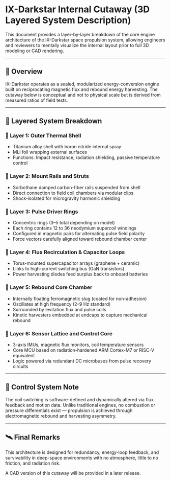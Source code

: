 # IX-Darkstar Internal Cutaway (3D Layered System Description)

This document provides a layer-by-layer breakdown of the core engine architecture of the IX-Darkstar space propulsion system, allowing engineers and reviewers to mentally visualize the internal layout prior to full 3D modeling or CAD rendering.

---

## 🔁 Overview

IX-Darkstar operates as a sealed, modularized energy-conversion engine built on reciprocating magnetic flux and rebound energy harvesting. The cutaway below is conceptual and not to physical scale but is derived from measured ratios of field tests.

---

## 🧩 Layered System Breakdown

### 🔹 Layer 1: Outer Thermal Shell
- Titanium alloy shell with boron nitride internal spray
- MLI foil wrapping external surfaces
- Functions: Impact resistance, radiation shielding, passive temperature control

### 🔹 Layer 2: Mount Rails and Struts
- Sorbothane damped carbon-fiber rails suspended from shell
- Direct connection to field coil chambers via modular clips
- Shock-isolated for microgravity harmonic shielding

### 🔹 Layer 3: Pulse Driver Rings
- Concentric rings (3–5 total depending on model)
- Each ring contains 12 to 36 neodymium supercoil windings
- Configured in magnetic pairs for alternating pulse field polarity
- Force vectors carefully aligned toward rebound chamber center

### 🔹 Layer 4: Flux Recirculation & Capacitor Loops
- Torus-mounted supercapacitor arrays (graphene + ceramic)
- Links to high-current switching bus (GaN transistors)
- Power harvesting diodes feed surplus back to onboard batteries

### 🔹 Layer 5: Rebound Core Chamber
- Internally floating ferromagnetic slug (coated for non-adhesion)
- Oscillates at high frequency (2–9 Hz standard)
- Surrounded by levitation flux and pulse coils
- Kinetic harvesters embedded at endcaps to capture mechanical rebound

### 🔹 Layer 6: Sensor Lattice and Control Core
- 3-axis IMUs, magnetic flux monitors, coil temperature sensors
- Core MCU based on radiation-hardened ARM Cortex-M7 or RISC-V equivalent
- Logic powered via redundant DC microbuses from pulse recovery circuits

---

## 🧠 Control System Note

The coil switching is software-defined and dynamically altered via flux feedback and motion data. Unlike traditional engines, no combustion or pressure differentials exist — propulsion is achieved through electromagnetic rebound and harvesting asymmetry.

---

## 🛰 Final Remarks

This architecture is designed for redundancy, energy-loop feedback, and survivability in deep-space environments with no atmosphere, little to no friction, and radiation risk.

A CAD version of this cutaway will be provided in a later release.
